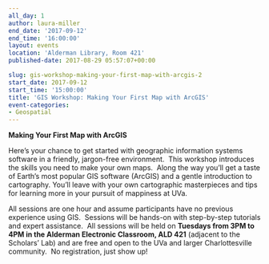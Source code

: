 ```yaml
---
all_day: 1
author: laura-miller
end_date: '2017-09-12'
end_time: '16:00:00'
layout: events
location: 'Alderman Library, Room 421'
published-date: 2017-08-29 05:57:07+00:00

slug: gis-workshop-making-your-first-map-with-arcgis-2
start_date: 2017-09-12
start_time: '15:00:00'
title: 'GIS Workshop: Making Your First Map with ArcGIS'
event-categories:
- Geospatial
---
```


**Making Your First Map with ArcGIS**

Here’s your chance to get started with geographic information systems software in a friendly, jargon-free environment.  This workshop introduces the skills you need to make your own maps.  Along the way you’ll get a taste of Earth’s most popular GIS software (ArcGIS) and a gentle introduction to cartography. You’ll leave with your own cartographic masterpieces and tips for learning more in your pursuit of mappiness at UVa.

All sessions are one hour and assume participants have no previous experience using GIS.  Sessions will be hands-on with step-by-step tutorials and expert assistance.  All sessions will be held on **Tuesdays from 3PM to 4PM in the Alderman Electronic Classroom, ALD 421** (adjacent to the Scholars’ Lab) and are free and open to the UVa and larger Charlottesville community.  No registration, just show up!

